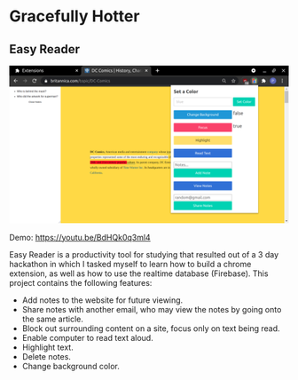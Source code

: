 # Gracefully Hotter

## Easy Reader

!['Easy Reader'](https://github.com/PabloLopez98/EasyReader/blob/main/images/easyreaderscreenshot.png)

Demo: https://youtu.be/BdHQk0q3ml4

Easy Reader is a productivity tool for studying that resulted out of a 3 day hackathon in which I tasked myself to learn how to build a chrome extension, as well as how to use the realtime database (Firebase). This project contains the following features:

- Add notes to the website for future viewing.
- Share notes with another email, who may view the notes by going onto the same article.
- Block out surrounding content on a site, focus only on text being read.
- Enable computer to read text aloud.
- Highlight text.
- Delete notes.
- Change background color.
